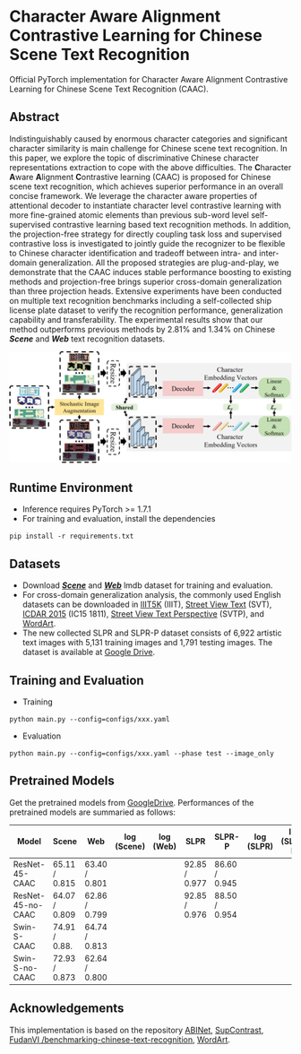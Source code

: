 # Character Aware Alignment Contrastive Learning for Chinese Scene Text Recognition

Official PyTorch implementation for Character Aware Alignment Contrastive Learning for Chinese Scene Text Recognition (CAAC).

## Abstract
Indistinguishably caused by enormous character categories and significant character similarity is main challenge for Chinese scene text recognition. In this paper, we explore the topic of discriminative Chinese character representations extraction to cope with the above difficulties. The **C**haracter **A**ware **A**lignment **C**ontrastive learning (CAAC) is proposed for Chinese scene text recognition, which achieves superior performance in an overall concise framework. We leverage the character aware properties of attentional decoder to instantiate character level contrastive learning with more fine-grained atomic elements than previous sub-word level self-supervised contrastive learning based text recognition methods. In addition, the projection-free strategy for directly coupling task loss and supervised contrastive loss is investigated to jointly guide the recognizer to be flexible to Chinese character identification and tradeoff between intra- and inter-domain generalization. All the proposed strategies are plug-and-play, we demonstrate that the CAAC induces stable performance boosting to existing methods and projection-free brings superior cross-domain generalization than three projection heads. Extensive experiments have been conducted on multiple text recognition benchmarks including a self-collected ship license plate dataset to verify the recognition performance, generalization capability and transferability. The experimental results show that our method outperforms previous methods by 2.81% and 1.34% on Chinese ***Scene*** and ***Web*** text recognition datasets.

<img src="./figures/overall_framework.png" width="1000" title="The overall pipeline of the proposed CAAC.">

## Runtime Environment

- Inference requires PyTorch >= 1.7.1
- For training and evaluation, install the dependencies
```
pip install -r requirements.txt
```

## Datasets

- Download ***[Scene](https://github.com/FudanVI/benchmarking-chinese-text-recognition)*** and ***[Web](https://github.com/FudanVI/benchmarking-chinese-text-recognition)*** lmdb dataset for training and evaluation.
- For cross-domain generalization analysis, the commonly used English datasets can be downloaded in [IIIT5K](http://cvit.iiit.ac.in/projects/SceneTextUnderstanding/IIIT5K.html) (IIIT), [Street View Text](http://www.iapr-tc11.org/mediawiki/index.php/The_Street_View_Text_Dataset) (SVT), [ICDAR 2015](https://rrc.cvc.uab.es/?ch=4) (IC15 1811), [Street View Text Perspective](https://mmocr.readthedocs.io/en/v0.6.1/datasets/recog.html#svtp) (SVTP), and [WordArt](https://github.com/xdxie/WordArt).
- The new collected SLPR and SLPR-P dataset consists of 6,922 artistic text images with 5,131 training images and 1,791 testing images. The dataset is available at [Google Drive](https://drive.google.com/drive/folders/1l7OvlBagMnhwcmEeqbRGsG5zrJk40dw1?usp=sharing).

## Training and Evaluation

- Training

```
python main.py --config=configs/xxx.yaml
```

- Evaluation

```
python main.py --config=configs/xxx.yaml --phase test --image_only
```

## Pretrained Models

Get the pretrained models from [GoogleDrive](https://drive.google.com/drive/folders/1WkxqNpBMjTUAW5M1E6OdkXw_PDFfAy6Y?usp=sharing). Performances of the pretrained models are summaried as follows:

| Model             | Scene         | Web           | log (Scene) | log (Web) | SLPR          | SLPR-P        | log (SLPR) | log (SLPR-P) |
|-------------------|---------------|---------------|-------------|-----------|---------------|---------------|------------|--------------|
| ResNet-45-CAAC    | 65.11 / 0.815 | 63.40 / 0.801 |             |           | 92.85 / 0.977 | 86.60 / 0.945 |            |              |
| ResNet-45-no-CAAC | 64.07 / 0.809 | 62.86 / 0.799 |             |           | 92.85 / 0.976 | 88.50 / 0.954 |            |              |
| Swin-S-CAAC       | 74.91 / 0.88. | 64.74 / 0.813 |             |           |               |               |            |              |
| Swin-S-no-CAAC    | 72.93 / 0.873 | 62.64 / 0.800 |             |           |               |               |            |              |



## Acknowledgements

This implementation is based on the repository [ABINet](https://github.com/FangShancheng/ABINet), [SupContrast](https://github.com/HobbitLong/SupContrast), [FudanVI
/benchmarking-chinese-text-recognition](https://github.com/FudanVI/benchmarking-chinese-text-recognition), [WordArt](https://github.com/xdxie/WordArt).



